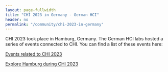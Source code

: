 ```yaml
---
layout: page-fullwidth
title: "CHI 2023 in Germany - German HCI"
header: no
permalink: "/community/chi-2023-in-germany"
---
```

CHI 2023 took place in Hamburg, Germany. The German HCI labs hosted a series of events connected to CHI. You can find a list of these events here:

[Events related to CHI 2023](community/chi-2023-in-germany/events-related-to-CHI-2023)

[Explore Hamburg during CHI 2023](community/chi-2023-in-germany/explore-hamburg)